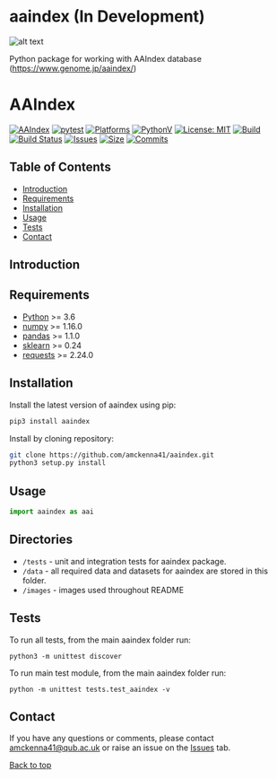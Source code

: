 # aaindex (In Development)
![alt text](https://raw.githubusercontent.com/amckenna41/aaindex/main/images/aaindex_logo.png)

Python package for working with AAIndex database (https://www.genome.jp/aaindex/)

# AAIndex <a name="TOP"></a>
[![AAIndex](https://img.shields.io/pypi/v/aaindex)](https://pypi.org/project/aaindex/)
[![pytest](https://github.com/amckenna41/pySAR/workflows/Building%20and%20Testing%20%F0%9F%90%8D/badge.svg)](https://github.com/amckenna41/pySAR/actions?query=workflowBuilding%20and%20Testing%20%F0%9F%90%8D)
[![Platforms](https://img.shields.io/badge/platforms-linux%2C%20macOS%2C%20Windows-green)](https://pypi.org/project/aaindex/)
[![PythonV](https://img.shields.io/pypi/pyversions/pySAR?logo=2)](https://pypi.org/project/aaindex/)
[![License: MIT](https://img.shields.io/badge/License-MIT-red.svg)](https://opensource.org/licenses/MIT)
[![Build](https://img.shields.io/github/workflow/status/amckenna41/pySAR/Deploy%20to%20PyPI%20%F0%9F%93%A6)](https://github.com/amckenna41/pySAR/actions)
[![Build Status](https://travis-ci.com/amckenna41/aaindex.svg?branch=main)](https://travis-ci.com/amckenna41/aaindex)
[![Issues](https://img.shields.io/github/issues/amckenna41/aaindex)](https://github.com/amckenna41/aaindex/issues)
[![Size](https://img.shields.io/github/repo-size/amckenna41/aaindex)](https://github.com/amckenna41/aaindex)
[![Commits](https://img.shields.io/github/commit-activity/w/amckenna41/aaindex)](https://github.com/amckenna41/aaindex)

Table of Contents
-----------------

  * [Introduction](#introduction)
  * [Requirements](#requirements)
  * [Installation](#installation)
  * [Usage](#usage)
  * [Tests](#tests)
  * [Contact](#contact)

Introduction
------------

Requirements
------------
* [Python][python] >= 3.6
* [numpy][numpy] >= 1.16.0
* [pandas][pandas] >= 1.1.0
* [sklearn][sklearn] >= 0.24
* [requests][requests] >= 2.24.0


Installation
-----------------
Install the latest version of aaindex using pip:

```bash
pip3 install aaindex
```

Install by cloning repository:
```bash
git clone https://github.com/amckenna41/aaindex.git
python3 setup.py install
```


Usage
-----

```python
import aaindex as aai

```

Directories
-----------
* `/tests` - unit and integration tests for aaindex package.
* `/data` - all required data and datasets for aaindex are stored in this folder.
* `/images` - images used throughout README

Tests
-----
To run all tests, from the main aaindex folder run:
```
python3 -m unittest discover
```

To run main test module, from the main aaindex folder run:
```
python -m unittest tests.test_aaindex -v
```

Contact
-------
If you have any questions or comments, please contact amckenna41@qub.ac.uk or raise an issue on the [Issues][Issues] tab.

[Back to top](#TOP)


[python]: https://www.python.org/downloads/release/python-360/
[numpy]: https://numpy.org/
[pandas]: https://pandas.pydata.org/
[sklearn]: https://scikit-learn.org/stable/
[requests]: https://docs.python-requests.org/en/latest/
[Issues]: https://github.com/amckenna41/pySAR/issues

